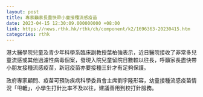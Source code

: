 ```yaml
---
layout: post
title: 專家籲家長盡快帶小童接種流感疫苗
date: 2023-04-15 12:30:09.000000000 +08:00
link: https://news.rthk.hk/rthk/ch/component/k2/1696363-20230415.htm
categories: rthk
---
```


港大醫學院兒童及青少年科學系臨床副教授葉柏強表示，近日醫院接收了非常多兒童流感或其他過濾性病毒個案，發現入院兒童留院日數較以往長，呼籲家長盡快帶小朋友接種流感疫苗，新冠疫苗亦要接種三針才有足夠保護。

政府專家顧問、疫苗可預防疾病科學委員會主席劉宇隆形容，幼童接種流感疫苗情況「甩轆」，小學生打針比率不及以往，建議善用到校打針服務。
